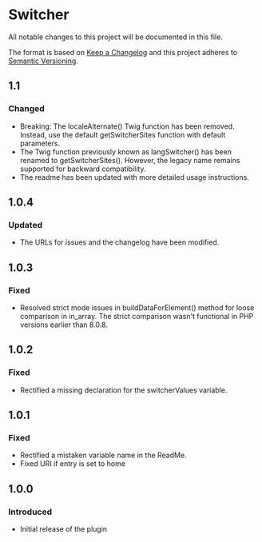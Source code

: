 # Switcher

All notable changes to this project will be documented in this file.

The format is based on [Keep a Changelog](http://keepachangelog.com/) and this project adheres to [Semantic Versioning](http://semver.org/).

## 1.1
### Changed
- Breaking: The localeAlternate() Twig function has been removed. Instead, use the default getSwitcherSites function with default parameters.
- The Twig function previously known as langSwitcher() has been renamed to getSwitcherSites(). However, the legacy name remains supported for backward compatibility.
- The readme has been updated with more detailed usage instructions.

## 1.0.4
### Updated
- The URLs for issues and the changelog have been modified.

## 1.0.3
### Fixed
- Resolved strict mode issues in buildDataForElement() method for loose comparison in in_array. The strict comparison wasn't functional in PHP versions earlier than 8.0.8.

## 1.0.2
### Fixed
- Rectified a missing declaration for the switcherValues variable.

## 1.0.1
### Fixed
- Rectified a mistaken variable name in the ReadMe.
- Fixed URI if entry is set to home

## 1.0.0
### Introduced
- Initial release of the plugin
